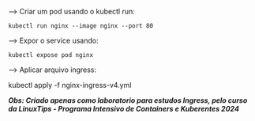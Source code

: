 --> Criar um pod usando o kubectl run:

```
kubectl run nginx --image nginx --port 80
```

--> Expor o service usando:

```
kubectl expose pod nginx
```

--> Aplicar arquivo ingress:

kubectl apply -f nginx-ingress-v4.yml 

***Obs: Criado apenas como laboratorio para estudos Ingress, pelo curso da LinuxTips - Programa Intensivo de Containers e Kuberentes 2024***
